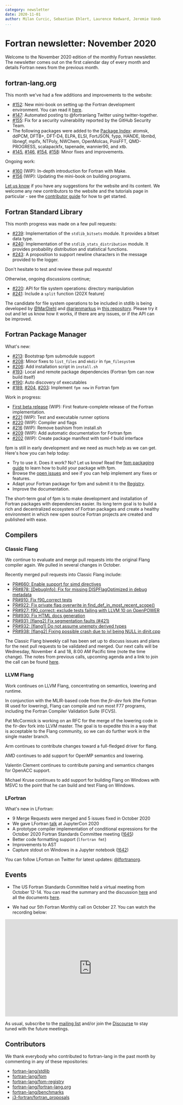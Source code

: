 ```yaml
---
category: newsletter
date: 2020-11-01
author: Milan Curcic, Sebastian Ehlert, Laurence Kedward, Jeremie Vandenplas, Ivan Pribec, Ondřej Čertík, Gary Klimowicz, Brad Richardson
...
```


# Fortran newsletter: November 2020

Welcome to the November 2020 edition of the monthly Fortran newsletter.
The newsletter comes out on the first calendar day of every month and details
Fortran news from the previous month.

## fortran-lang.org

This month we've had a few additions and improvements to the website:

- [#152](https://github.com/fortran-lang/fortran-lang.org/pull/152):
  New mini-book on setting up the Fortran development environment.
  You can read it [here](https://fortran-lang.org/learn/os_setup).
- [#147](https://github.com/fortran-lang/fortran-lang.org/pull/147):
  Automated posting to @fortranlang Twitter using twitter-together.
- [#155](https://github.com/fortran-lang/fortran-lang.org/pull/155):
  Fix for a security vulnerability reported by the GitHub Security Team.
- The following packages were added to the
  [Package Index](https://fortran-lang.org/packages):
  atomsk, ddPCM, DFTB+, DFT-D4, ELPA, ELSI, FortJSON, fypp, HANDE, libmbd, libnegf,
  mpifx, NTPoly, NWChem, OpenMolcas, PoisFFT, QMD-PROGRESS, scalapackfx,
  tapenade, wannier90, and xtb.
- [#145](https://github.com/fortran-lang/fortran-lang.org/pull/145),
  [#146](https://github.com/fortran-lang/fortran-lang.org/pull/146),
  [#154](https://github.com/fortran-lang/fortran-lang.org/pull/154),
  [#158](https://github.com/fortran-lang/fortran-lang.org/pull/158):
  Minor fixes and improvements.

Ongoing work:

- [#160](https://github.com/fortran-lang/fortran-lang.org/pull/160) (WIP):
  In-depth introduction for Fortran with Make.
- [#156](https://github.com/fortran-lang/fortran-lang.org/pull/156) (WIP):
  Updating the mini-book on building programs.

[Let us know](https://github.com/fortran-lang/fortran-lang.org/issues) if you have any suggestions for the website and its content.
We welcome any new contributors to the website and the tutorials page in particular - see the [contributor guide](https://github.com/fortran-lang/fortran-lang.org/blob/HEAD/CONTRIBUTING.md) for how to get started.

## Fortran Standard Library

This month progress was made on a few pull requests:

- [#239](https://github.com/fortran-lang/stdlib/pull/239): Implementation of the `stdlib_bitsets` module. It provides a bitset data type.
- [#240](https://github.com/fortran-lang/stdlib/pull/240): Implementation of the `stdlib_stats_distribution` module. It provides probability distribution and statistical functions.
- [#243](https://github.com/fortran-lang/stdlib/pull/243): A proposition to support newline characters in the message provided to the logger.

Don't hesitate to test and review these pull requests!

Otherwise, ongoing discussions continue;

- [#220](https://github.com/fortran-lang/stdlib/pull/220): API for file system operations: directory manipulation
- [#241](https://github.com/fortran-lang/stdlib/pull/241): Include a `split` function (202X feature)

The candidate for file system operations to be included in stdlib is being developed by
[@MarDiehl](https://github.com/MarDiehl) and [@arjenmarkus](https://github.com/arjenmarkus)
in [this repository](https://github.com/MarDiehl/stdlib_os).
Please try it out and let us know how it works, if there are any issues, or if the API can be improved.

## Fortran Package Manager

What's new:

- [#213](https://github.com/fortran-lang/fpm/issues/213): Bootstrap fpm submodule support
- [#208](https://github.com/fortran-lang/fpm/issues/208): Minor fixes to `list_files` and `mkdir` in `fpm_filesystem`
- [#206](https://github.com/fortran-lang/fpm/issues/206): Add installation script in `install.sh`
- [#193](https://github.com/fortran-lang/fpm/issues/193): Local and remote package dependencies (Fortran fpm can now build itself)
- [#190](https://github.com/fortran-lang/fpm/issues/190): Auto discovery of executables
- [#189](https://github.com/fortran-lang/fpm/issues/189),
  [#204](https://github.com/fortran-lang/fpm/issues/204),
  [#203](https://github.com/fortran-lang/fpm/issues/203): Implement `fpm new` in Fortran fpm

Work in progress:

- [First beta release](https://github.com/fortran-lang/fpm/milestone/1) (WIP): First feature-complete release of the Fortran implementation.
- [#221](https://github.com/fortran-lang/fpm/issues/221) (WIP): Test and executable runner options
- [#220](https://github.com/fortran-lang/fpm/issues/220) (WIP): Compiler and flags
- [#216](https://github.com/fortran-lang/fpm/issues/216) (WIP): Remove bashism from install.sh
- [#209](https://github.com/fortran-lang/fpm/issues/209) (WIP): Add automatic documentation for Fortran fpm
- [#202](https://github.com/fortran-lang/fpm/issues/202) (WIP): Create package manifest with toml-f build interface

fpm is still in early development and we need as much help as we can get.
Here's how you can help today:

- Try to use it. Does it work? No? Let us know! Read the [fpm packaging guide](https://github.com/fortran-lang/fpm/blob/HEAD/PACKAGING.md) to learn how to build your package with fpm.
- Browse the [open issues](https://github.com/fortran-lang/fpm/issues) and see if you can help implement any fixes or features.
- Adapt your Fortran package for fpm and submit it to the [Registry](https://github.com/fortran-lang/fpm-registry).
- Improve the documentation.

The short-term goal of fpm is to make development and installation of Fortran packages with dependencies easier.
Its long term goal is to build a rich and decentralized ecosystem of Fortran packages and create a healthy
environment in which new open source Fortran projects are created and published with ease.

## Compilers

### Classic Flang

We continue to evaluate and merge pull requests into the original Flang
compiler again. We pulled in several changes in October.

Recently merged pull requests into Classic Flang include:

- [PR#660: Enable support for simd directives](https://github.com/flang-compiler/flang/pull/660)
- [PR#878: [DebugInfo]: Fix for missing DISPFlagOptimized in debug metadata](https://github.com/flang-compiler/flang/pull/878)
- [PR#910: Fix f90_correct tests](https://github.com/flang-compiler/flang/pull/910)
- [PR#922: Fix private flag overwrite in find_def_in_most_recent_scope()](https://github.com/flang-compiler/flang/pull/922)
- [PR#927: f90_correct: exclude tests failing with LLVM 10 on OpenPOWER](https://github.com/flang-compiler/flang/pull/927)
- [PR#930: Fix HTML docs generation](https://github.com/flang-compiler/flang/pull/930)
- [PR#931: [flang2] Fix segmentation faults (#421)](https://github.com/flang-compiler/flang/pull/931)
- [PR#932: [flang1] Do not assume unempty derived types](https://github.com/flang-compiler/flang/pull/932)
- [PR#938: [flang2] Fixing possible crash due to ivl being NULL in dinit.cpp](https://github.com/flang-compiler/flang/pull/938)

The Classic Flang biweekly call has been set up to discuss issues and plans
for the next pull requests to be validated and merged. Our next calls will be
Wednesday, November 4 and 18, 8:00 AM Pacific time (note the time change).
The notes from previous calls, upcoming agenda and a link to join the call can be found
[here](https://docs.google.com/document/d/1-OuiKx4d7O6eLEJDBDKSRnSiUO2rgRR-c2Ga4AkrzOI).

### LLVM Flang

Work continues on LLVM Flang, concentrating on semantics, lowering and runtime.

In conjunction with the MLIR-based code from the _fir-dev_ fork (the Fortran
IR used for lowering), Flang can compile and run most F77 programs,
including the Fortran Compiler Validation Suite (FCVS).

Pat McCormick is working on an RFC for the merge of the lowering code
in the fir-dev fork into LLVM master.
The goal is to expedite this in a way that is acceptable to the Flang community,
so we can do further work in the single master branch.

Arm continues to contribute changes toward a full-fledged driver for flang.

AMD continues to add support for OpenMP semantics and lowering.

Valentin Clement continues to contribute parsing and semantics changes for
OpenACC support.

Michael Kruse continues to add support for building Flang on Windows with MSVC
to the point that he can build and test Flang on Windows.

### LFortran

What's new in LFortran:

- 9 Merge Requests were merged and 5 issues fixed in October 2020
- We gave LFortran
  [talk](https://cfp.jupytercon.com/2020/schedule/presentation/169/lfortran-interactive-llvm-based-fortran-compiler-for-modern-architectures/)
  at JupyterCon 2020
- A prototype compiler implementation of conditional expressions for the
  October 2020 Fortran Standards Committee meeting
  ([!645](https://gitlab.com/lfortran/lfortran/-/merge_requests/645))
- Better code formatting support (`lfortran fmt`)
- Improvements to AST
- Capture stdout on Windows in a Jupyter notebook
  ([!642](https://gitlab.com/lfortran/lfortran/-/merge_requests/642))

You can follow LFortran on Twitter for latest updates: [@lfortranorg](https://twitter.com/lfortranorg).

## Events

- The US Fortran Standards Committee held a virtual meeting from October 12-14.
  You can read the summary and the discussion [here](https://github.com/j3-fortran/fortran_proposals/issues/185) and all the documents [here](https://j3-fortran.org/doc/meeting/222).

- We had our 5th Fortran Monthly call on October 27.
  You can watch the recording below:

<iframe width="560" height="315" src="https://www.youtube-nocookie.com/embed/om869cZHeRU" frameborder="0" allow="accelerometer; autoplay; encrypted-media; gyroscope; picture-in-picture" allowfullscreen></iframe>

As usual, subscribe to the [mailing list](https://groups.io/g/fortran-lang) and/or
join the [Discourse](https://fortran-lang.discourse.group) to stay tuned with the future meetings.

## Contributors

We thank everybody who contributed to fortran-lang in the past month by
commenting in any of these repositories:

- [fortran-lang/stdlib](https://github.com/fortran-lang/stdlib)
- [fortran-lang/fpm](https://github.com/fortran-lang/fpm)
- [fortran-lang/fpm-registry](https://github.com/fortran-lang/fpm-registry)
- [fortran-lang/fortran-lang.org](https://github.com/fortran-lang/fortran-lang.org)
- [fortran-lang/benchmarks](https://github.com/fortran-lang/benchmarks)
- [j3-fortran/fortran_proposals](https://github.com/j3-fortran/fortran_proposals)

<div id="gh-contributors" data-startdate="October 01 2020" data-enddate="October 31 2020" height="500px"></div>
